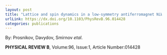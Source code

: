 ```yaml
---
layout: post
title: "Lattice and spin dynamics in a low-symmetry antiferromagnet NiWO4"
urlLink: https://dx.doi.org/10.1103/PhysRevB.96.014428
categories: publications
---
```

By: Prosnikov, Davydov, Smirnov *etal*.

**PHYSICAL REVIEW B**, Volume:96, Issue:1, Article Number:014428
